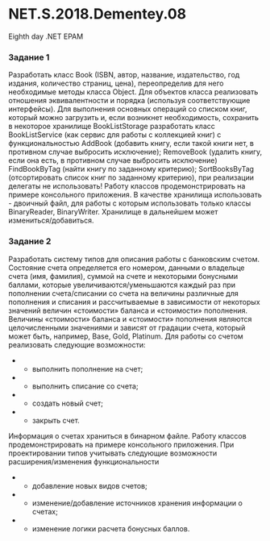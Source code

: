 # NET.S.2018.Dementey.08
Eighth day  .NET EPAM

### Задание 1

Разработать класс Book (ISBN, автор, название, издательство, год издания, количество страниц, цена), переопределив для него необходимые методы класса Object. Для объектов класса реализовать отношения эквивалентности и порядка
(используя соответствующие интерфейсы). Для выполнения основных операций со списком книг, который можно загрузить и, если возникнет необходимость, сохранить в некоторое хранилище BookListStorage разработать класс BookListService (как сервис для работы с коллекцией книг) с функциональностью AddBook (добавить книгу, если такой книги нет, в противном случае выбросить исключение); RemoveBook (удалить книгу, если она есть, в противном случае выбросить исключение)  FindBookByTag (найти книгу по заданному критерию); SortBooksByTag (отсортировать список книг по заданному критерию), при реализации делегаты не использовать! Работу классов продемонстрировать на примере консольного приложения.
В качестве хранилища использовать - двоичный файл, для работы с которым использовать только классы BinaryReader, BinaryWriter. Хранилище в дальнейшем может измениться/добавиться.

### Задание 2

Разработать систему типов для описания работы с банковским счетом. Состояние счета определяется его номером, данными о владельце счета (имя, фамилия), суммой на счете и некоторыми бонусными баллами, которые увеличиваются/уменьшаются каждый раз при пополнении счета/списании со счета на величины различные для пополнения и списания и рассчитываемые в зависимости от некоторых значений величин «стоимости» баланса и «стоимости» пополнения. Величины «стоимости» баланса и «стоимости» пополнения являются целочисленными значениями и зависят от градации счета, который может быть, например, Base, Gold, Platinum. 
Для работы со счетом реализовать следующие возможности:
- - выполнить пополнение на счет;
- - выполнить списание со счета;
- - создать новый счет;
- - закрыть счет.

Информация о счетах храниться в бинарном файле. Работу классов продемонстрировать на примере консольного приложения.
При проектировании типов учитывать следующие возможности расширения/изменения функциональности
- - добавление новых видов счетов;
- - изменение/добавление источников хранения информации о счетах;
- - изменение логики расчета бонусных баллов.
